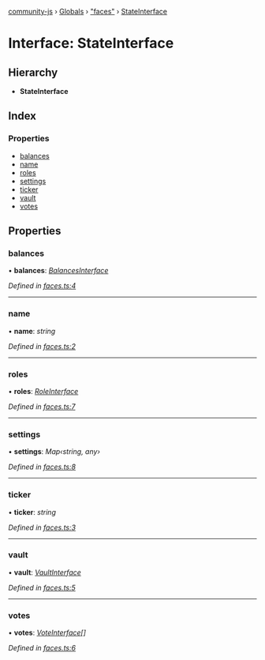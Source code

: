 [community-js](../README.md) › [Globals](../globals.md) › ["faces"](../modules/_faces_.md) › [StateInterface](_faces_.stateinterface.md)

# Interface: StateInterface

## Hierarchy

* **StateInterface**

## Index

### Properties

* [balances](_faces_.stateinterface.md#balances)
* [name](_faces_.stateinterface.md#name)
* [roles](_faces_.stateinterface.md#roles)
* [settings](_faces_.stateinterface.md#settings)
* [ticker](_faces_.stateinterface.md#ticker)
* [vault](_faces_.stateinterface.md#vault)
* [votes](_faces_.stateinterface.md#votes)

## Properties

###  balances

• **balances**: *[BalancesInterface](_faces_.balancesinterface.md)*

*Defined in [faces.ts:4](https://github.com/CommunityXYZ/community-js/blob/5b18796/src/faces.ts#L4)*

___

###  name

• **name**: *string*

*Defined in [faces.ts:2](https://github.com/CommunityXYZ/community-js/blob/5b18796/src/faces.ts#L2)*

___

###  roles

• **roles**: *[RoleInterface](_faces_.roleinterface.md)*

*Defined in [faces.ts:7](https://github.com/CommunityXYZ/community-js/blob/5b18796/src/faces.ts#L7)*

___

###  settings

• **settings**: *Map‹string, any›*

*Defined in [faces.ts:8](https://github.com/CommunityXYZ/community-js/blob/5b18796/src/faces.ts#L8)*

___

###  ticker

• **ticker**: *string*

*Defined in [faces.ts:3](https://github.com/CommunityXYZ/community-js/blob/5b18796/src/faces.ts#L3)*

___

###  vault

• **vault**: *[VaultInterface](_faces_.vaultinterface.md)*

*Defined in [faces.ts:5](https://github.com/CommunityXYZ/community-js/blob/5b18796/src/faces.ts#L5)*

___

###  votes

• **votes**: *[VoteInterface](_faces_.voteinterface.md)[]*

*Defined in [faces.ts:6](https://github.com/CommunityXYZ/community-js/blob/5b18796/src/faces.ts#L6)*
